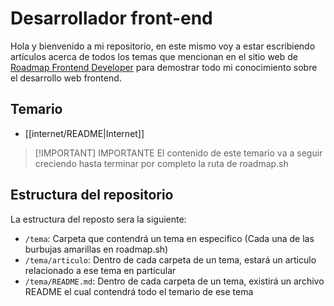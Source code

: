 # Desarrollador front-end

Hola y bienvenido a mi repositorio, en este mismo voy a estar escribiendo artículos acerca de todos los temas que mencionan en el sitio web de [Roadmap Frontend Developer](https://roadmap.sh/frontend) para demostrar todo mi conocimiento sobre el desarrollo web frontend.

## Temario
- [[internet/README|Internet]]

> [!IMPORTANT] IMPORTANTE
> El contenido de este temario va a seguir creciendo hasta terminar por completo la ruta de roadmap.sh

## Estructura del repositorio

La estructura del reposto sera la siguiente:
- `/tema`: Carpeta que contendrá un tema en especifico (Cada una de las burbujas amarillas en roadmap.sh)
- `/tema/articulo`: Dentro de cada carpeta de un tema, estará un articulo relacionado a ese tema en particular
- `/tema/README.md`: Dentro de cada carpeta de un tema, existirá un archivo README el cual contendrá todo el temario de ese tema